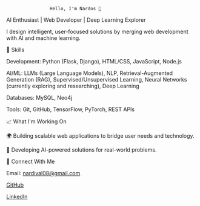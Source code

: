                     Hello, I'm Nardos 👋
AI Enthusiast | Web Developer | Deep Learning Explorer

I design intelligent, user-focused solutions by merging web development with AI and machine learning.

🔧 Skills

Development: Python (Flask, Django), HTML/CSS, JavaScript, Node.js

AI/ML: LLMs (Large Language Models), NLP, Retrieval-Augmented Generation (RAG), Supervised/Unsupervised Learning, Neural Networks (currently exploring and researching), Deep Learning

Databases: MySQL, Neo4j

Tools: Git, GitHub, TensorFlow, PyTorch, REST APIs

📈 What I'm Working On

🌍 Building scalable web applications to bridge user needs and technology.

🤖 Developing AI-powered solutions for real-world problems.

📢 Connect With Me

Email: nardival08@gmail.com

[GitHub](https://github.com/Nardos-serkalem)

[LinkedIn](https://www.linkedin.com/in/nardi21)






  
                           



